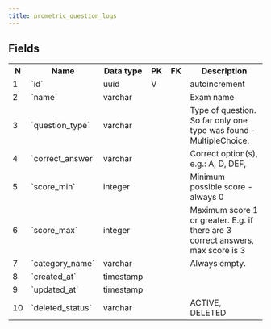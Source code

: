 ```yaml
---
title: prometric_question_logs 
---
```


## Fields

<table style="width: 100%">
    <colgroup>
       <col span="1" style="width: 3%;"/>
       <col span="1" style="width: 12%;"/>
       <col span="1" style="width: 10%;"/>
       <col span="1" style="width: 3%;"/>
       <col span="1" style="width: 12%;"/>
       <col span="1" style="width: 60%;"/>
    </colgroup>
  <tr>
    <th>N</th>
    <th>Name</th>
    <th>Data type</th>
    <th>PK</th>
    <th>FK</th>
    <th>Description</th>
  </tr>
<tr><td>1</td><td>`id`</td><td>uuid</td><td>V</td><td></td><td>autoincrement</td></tr>
<tr><td>2</td><td>`name`</td><td>varchar</td><td></td><td></td><td>Exam name</td></tr>
<tr><td>3</td><td>`question_type`</td><td>varchar</td><td></td><td></td><td>Type of question. So far only one type was found - MultipleChoice.</td></tr>
<tr><td>4</td><td>`correct_answer`</td><td>varchar</td><td></td><td></td><td>Correct option(s), e.g.: A, D, DEF, </td></tr>
<tr><td>5</td><td>`score_min`</td><td>integer</td><td></td><td></td><td>Minimum possible score - always 0</td></tr>
<tr><td>6</td><td>`score_max`</td><td>integer</td><td></td><td></td><td>Maximum score 1 or greater. E.g. if there are 3 correct answers, max score is 3</td></tr>
<tr><td>7</td><td>`category_name`</td><td>varchar</td><td></td><td></td><td>Always empty.</td></tr>
<tr><td>8</td><td>`created_at`</td><td>timestamp</td><td></td><td></td><td></td></tr>
<tr><td>9</td><td>`updated_at`</td><td>timestamp</td><td></td><td></td><td></td></tr>
<tr><td>10</td><td>`deleted_status`</td><td>varchar</td><td></td><td></td><td>ACTIVE, DELETED</td></tr>

</table>
